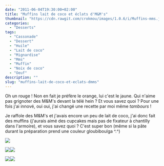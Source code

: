 ```yaml
---
date: "2011-06-04T19:30:00+02:00"
title: "Muffins lait de coco et éclats d'M&M's"
thumbnail: "https://cdn.rawgit.com/crokmou/images/1.0.6/i/Muffins-mms.jpg"
categories:
  - "Desserts"
tags:
  - "Cassonade"
  - "Dessert"
  - "Huile"
  - "Lait de coco"
  - "Mignardise"
  - "Mms"
  - "Muffin"
  - "Noix de coco"
  - "Oeuf"
description: ""
slug: "muffins-lait-de-coco-et-eclats-dmms"
---
```


Oh un rouge ! Non en fait je préfère le orange, lui c'est le jaune. Qui n'aime pas grignoter des M&M's devant la télé hein ? Et vous savez quoi ? Pour une fois j'ai innové, oui oui, j'ai changé une recette par moi même *tambours* !

Je raffole des M&M's et j'avais encore un peu de lait de coco, j'ai donc fait des muffins (j'aurais aimé des cupcakes mais pas de fixateur à chantilly dans l'armoire), et vous savez quoi ? C'est super bon (même si la pâte durant la préparation prend une couleur gloubiboulga ^.^)

[![](http://4.bp.blogspot.com/-bSL6k3FppOU/TsFu09XhzgI/AAAAAAAABJI/oXs93Wf2d1Y/s1600/Muffins+m%2526ms.jpg)](http://4.bp.blogspot.com/-bSL6k3FppOU/TsFu09XhzgI/AAAAAAAABJI/oXs93Wf2d1Y/s1600/Muffins+m%2526ms.jpg)

[![](http://2.bp.blogspot.com/-QuyYrc55CKI/Tep2Zvd8XvI/AAAAAAAAANw/Lobx03VZNSs/s400/Muffins+m%2526ms+j.jpg)](http://2.bp.blogspot.com/-QuyYrc55CKI/Tep2Zvd8XvI/AAAAAAAAANw/Lobx03VZNSs/s1600/Muffins+m%2526ms+j.jpg)[![](http://1.bp.blogspot.com/-Ha4aoJmI-GQ/Tep2b_31-sI/AAAAAAAAAN4/woNwUdA_w8I/s400/Muffins+m%2526ms+o.jpg)](http://1.bp.blogspot.com/-Ha4aoJmI-GQ/Tep2b_31-sI/AAAAAAAAAN4/woNwUdA_w8I/s1600/Muffins+m%2526ms+o.jpg)

<a name="more"></a>

[![](http://3.bp.blogspot.com/-95tqAh1uhFs/Tep2c7DfuhI/AAAAAAAAAN8/pJMQRaX2OKA/s400/Muffins+m%2526ms+r.jpg)](http://3.bp.blogspot.com/-95tqAh1uhFs/Tep2c7DfuhI/AAAAAAAAAN8/pJMQRaX2OKA/s1600/Muffins+m%2526ms+r.jpg)[![](http://2.bp.blogspot.com/-AC2O1TBDdwk/Tep2adYqX0I/AAAAAAAAAN0/SmOJ777p1jA/s400/Muffins+m%2526ms+multi.jpg)](http://2.bp.blogspot.com/-AC2O1TBDdwk/Tep2adYqX0I/AAAAAAAAAN0/SmOJ777p1jA/s1600/Muffins+m%2526ms+multi.jpg)